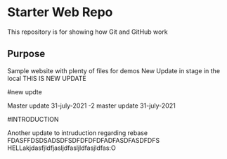 # Starter Web Repo

This repository is for showing how Git and GitHub work

## Purpose

Sample website with plenty of files for demos
New Update in stage
in the local
THIS IS NEW UPDATE

#new updte

Master update 31-july-2021 -2
master update 31-july-2021

#INTRODUCTION

Another update to intruduction regarding rebase
FDASFFDSDSADSDFSDFDFDFDFADFASDFASDFDFS
HELLakjdasfjldfjasljdfasljldfasjldfas:O
